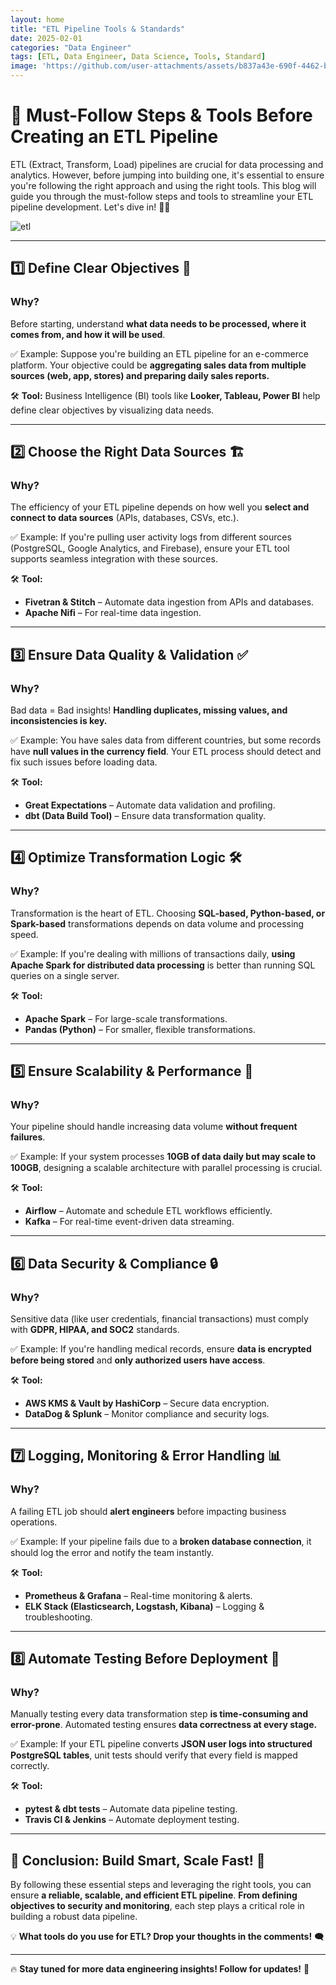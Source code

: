 ```yaml
---
layout: home
title: "ETL Pipeline Tools & Standards"
date: 2025-02-01
categories: "Data Engineer"
tags: [ETL, Data Engineer, Data Science, Tools, Standard]
image: 'https://github.com/user-attachments/assets/b837a43e-690f-4462-b593-2a0fbf4e1c61'
---
```


# 🚀 Must-Follow Steps & Tools Before Creating an ETL Pipeline

ETL (Extract, Transform, Load) pipelines are crucial for data processing and analytics. However, before jumping into building one, it's essential to ensure you're following the right approach and using the right tools. This blog will guide you through the must-follow steps and tools to streamline your ETL pipeline development. Let's dive in! 🏊‍♂️

![etl](https://github.com/user-attachments/assets/b837a43e-690f-4462-b593-2a0fbf4e1c61)

---

## 1️⃣ Define Clear Objectives 🎯
### Why?
Before starting, understand **what data needs to be processed, where it comes from, and how it will be used**.

✅ Example: Suppose you're building an ETL pipeline for an e-commerce platform. Your objective could be **aggregating sales data from multiple sources (web, app, stores) and preparing daily sales reports.**

🛠 **Tool:** Business Intelligence (BI) tools like **Looker, Tableau, Power BI** help define clear objectives by visualizing data needs.

---

## 2️⃣ Choose the Right Data Sources 🏗
### Why?
The efficiency of your ETL pipeline depends on how well you **select and connect to data sources** (APIs, databases, CSVs, etc.).

✅ Example: If you're pulling user activity logs from different sources (PostgreSQL, Google Analytics, and Firebase), ensure your ETL tool supports seamless integration with these sources.

🛠 **Tool:**
- **Fivetran & Stitch** – Automate data ingestion from APIs and databases.
- **Apache Nifi** – For real-time data ingestion.

---

## 3️⃣ Ensure Data Quality & Validation ✅
### Why?
Bad data = Bad insights! **Handling duplicates, missing values, and inconsistencies is key.**

✅ Example: You have sales data from different countries, but some records have **null values in the currency field**. Your ETL process should detect and fix such issues before loading data.

🛠 **Tool:**
- **Great Expectations** – Automate data validation and profiling.
- **dbt (Data Build Tool)** – Ensure data transformation quality.

---

## 4️⃣ Optimize Transformation Logic 🛠
### Why?
Transformation is the heart of ETL. Choosing **SQL-based, Python-based, or Spark-based** transformations depends on data volume and processing speed.

✅ Example: If you're dealing with millions of transactions daily, **using Apache Spark for distributed data processing** is better than running SQL queries on a single server.

🛠 **Tool:**
- **Apache Spark** – For large-scale transformations.
- **Pandas (Python)** – For smaller, flexible transformations.

---

## 5️⃣ Ensure Scalability & Performance 🚀
### Why?
Your pipeline should handle increasing data volume **without frequent failures**.

✅ Example: If your system processes **10GB of data daily but may scale to 100GB**, designing a scalable architecture with parallel processing is crucial.

🛠 **Tool:**
- **Airflow** – Automate and schedule ETL workflows efficiently.
- **Kafka** – For real-time event-driven data streaming.

---

## 6️⃣ Data Security & Compliance 🔒
### Why?
Sensitive data (like user credentials, financial transactions) must comply with **GDPR, HIPAA, and SOC2** standards.

✅ Example: If you're handling medical records, ensure **data is encrypted before being stored** and **only authorized users have access**.

🛠 **Tool:**
- **AWS KMS & Vault by HashiCorp** – Secure data encryption.
- **DataDog & Splunk** – Monitor compliance and security logs.

---

## 7️⃣ Logging, Monitoring & Error Handling 📊
### Why?
A failing ETL job should **alert engineers** before impacting business operations.

✅ Example: If your pipeline fails due to a **broken database connection**, it should log the error and notify the team instantly.

🛠 **Tool:**
- **Prometheus & Grafana** – Real-time monitoring & alerts.
- **ELK Stack (Elasticsearch, Logstash, Kibana)** – Logging & troubleshooting.

---

## 8️⃣ Automate Testing Before Deployment 🧪
### Why?
Manually testing every data transformation step **is time-consuming and error-prone**. Automated testing ensures **data correctness at every stage.**

✅ Example: If your ETL pipeline converts **JSON user logs into structured PostgreSQL tables**, unit tests should verify that every field is mapped correctly.

🛠 **Tool:**
- **pytest & dbt tests** – Automate data pipeline testing.
- **Travis CI & Jenkins** – Automate deployment testing.

---

## 🎯 Conclusion: Build Smart, Scale Fast! 🚀
By following these essential steps and leveraging the right tools, you can ensure **a reliable, scalable, and efficient ETL pipeline**. **From defining objectives to security and monitoring**, each step plays a critical role in building a robust data pipeline.

💡 **What tools do you use for ETL? Drop your thoughts in the comments!** 🗨

---

🔥 **Stay tuned for more data engineering insights! Follow for updates!** 🚀

